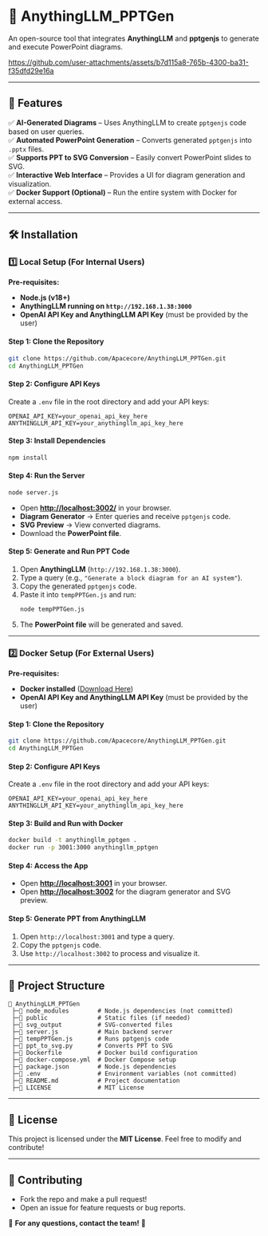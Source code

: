 # 📌 AnythingLLM_PPTGen
An open-source tool that integrates **AnythingLLM** and **pptgenjs** to generate and execute PowerPoint diagrams.

https://github.com/user-attachments/assets/b7d115a8-765b-4300-ba31-f35dfd29e16a

---

## 🚀 Features
✅ **AI-Generated Diagrams** – Uses AnythingLLM to create `pptgenjs` code based on user queries.  
✅ **Automated PowerPoint Generation** – Converts generated `pptgenjs` into `.pptx` files.  
✅ **Supports PPT to SVG Conversion** – Easily convert PowerPoint slides to SVG.  
✅ **Interactive Web Interface** – Provides a UI for diagram generation and visualization.  
✅ **Docker Support (Optional)** – Run the entire system with Docker for external access.  

---

## 🛠️ Installation
### 1️⃣ Local Setup (For Internal Users)
**Pre-requisites:**
- **Node.js (v18+)**
- **AnythingLLM running on `http://192.168.1.38:3000`**
- **OpenAI API Key and AnythingLLM API Key** (must be provided by the user)

#### Step 1: Clone the Repository
```sh
git clone https://github.com/Apacecore/AnythingLLM_PPTGen.git
cd AnythingLLM_PPTGen
```

#### Step 2: Configure API Keys
Create a `.env` file in the root directory and add your API keys:
```
OPENAI_API_KEY=your_openai_api_key_here
ANYTHINGLLM_API_KEY=your_anythingllm_api_key_here
```

#### Step 3: Install Dependencies
```sh
npm install
```

#### Step 4: Run the Server
```sh
node server.js
```
- Open **[http://localhost:3002/](http://localhost:3002/)** in your browser.
- **Diagram Generator** → Enter queries and receive `pptgenjs` code.
- **SVG Preview** → View converted diagrams.
- Download the **PowerPoint file**.

#### Step 5: Generate and Run PPT Code
1. Open **AnythingLLM** (`http://192.168.1.38:3000`).
2. Type a query (e.g., `"Generate a block diagram for an AI system"`).
3. Copy the generated `pptgenjs` code.
4. Paste it into `tempPPTGen.js` and run:
   ```sh
   node tempPPTGen.js
   ```
5. The **PowerPoint file** will be generated and saved.

---

### 2️⃣ Docker Setup (For External Users)
**Pre-requisites:**
- **Docker installed** ([Download Here](https://www.docker.com/get-started))
- **OpenAI API Key and AnythingLLM API Key** (must be provided by the user)

#### Step 1: Clone the Repository
```sh
git clone https://github.com/Apacecore/AnythingLLM_PPTGen.git
cd AnythingLLM_PPTGen
```

#### Step 2: Configure API Keys
Create a `.env` file in the root directory and add your API keys:
```
OPENAI_API_KEY=your_openai_api_key_here
ANYTHINGLLM_API_KEY=your_anythingllm_api_key_here
```

#### Step 3: Build and Run with Docker
```sh
docker build -t anythingllm_pptgen .
docker run -p 3001:3000 anythingllm_pptgen
```

#### Step 4: Access the App
- Open **[http://localhost:3001](http://localhost:3001)** in your browser.
- Open **[http://localhost:3002](http://localhost:3002)** for the diagram generator and SVG preview.

#### Step 5: Generate PPT from AnythingLLM
1. Open `http://localhost:3001` and type a query.
2. Copy the `pptgenjs` code.
3. Use `http://localhost:3002` to process and visualize it.

---

## 📂 Project Structure
```
📁 AnythingLLM_PPTGen
 ├─📁 node_modules        # Node.js dependencies (not committed)
 ├─📁 public              # Static files (if needed)
 ├─📁 svg_output          # SVG-converted files
 ├─📄 server.js           # Main backend server
 ├─📄 tempPPTGen.js       # Runs pptgenjs code
 ├─📄 ppt_to_svg.py       # Converts PPT to SVG
 ├─📄 Dockerfile          # Docker build configuration
 ├─📄 docker-compose.yml  # Docker Compose setup
 ├─📄 package.json        # Node.js dependencies
 ├─📄 .env                # Environment variables (not committed)
 ├─📄 README.md           # Project documentation
 ├─📄 LICENSE             # MIT License
```

---

## 📜 License
This project is licensed under the **MIT License**. Feel free to modify and contribute!  

---

## 📢 Contributing
- Fork the repo and make a pull request!  
- Open an issue for feature requests or bug reports.  

📧 **For any questions, contact the team!** 🚀

